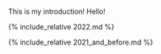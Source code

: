 This is my introduction! Hello!

{% include_relative 2022.md %}

{% include_relative 2021_and_before.md %}
